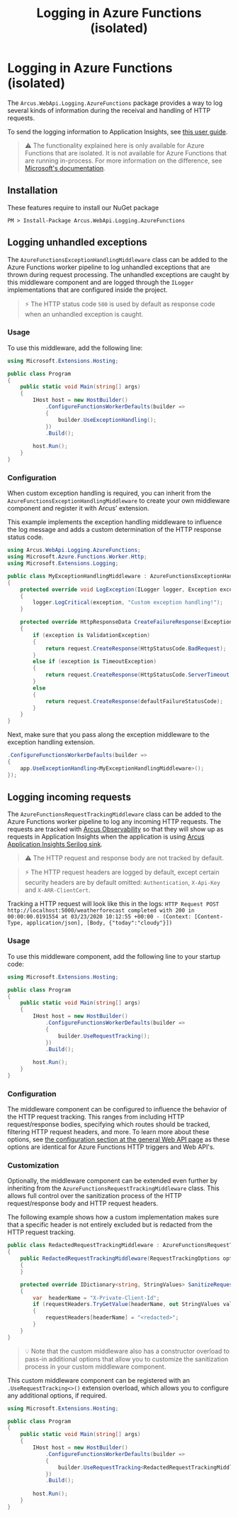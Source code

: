 ﻿---
title: "Logging in Azure Functions (isolated)"
layout: default
---

# Logging in Azure Functions (isolated)
The `Arcus.WebApi.Logging.AzureFunctions` package provides a way to log several kinds of information during the receival and handling of HTTP requests.

To send the logging information to Application Insights, see [this user guide](https://observability.arcus-azure.net/Guidance/use-with-dotnet-and-functions).

> ⚠ The functionality explained here is only available for Azure Functions that are isolated. It is not available for Azure Functions that are running in-process. For more information on the difference, see [Microsoft's documentation](https://learn.microsoft.com/en-us/azure/azure-functions/dotnet-isolated-process-guide).

## Installation
These features require to install our NuGet package

```shell
PM > Install-Package Arcus.WebApi.Logging.AzureFunctions
```

## Logging unhandled exceptions
The `AzureFunctionsExceptionHandlingMiddleware` class can be added to the Azure Functions worker pipeline to log unhandled exceptions that are thrown during request processing.
The unhandled exceptions are caught by this middleware component and are logged through the `ILogger` implementations that are configured inside the project.

> ⚡ The HTTP status code `500` is used by default as response code when an unhandled exception is caught. 

### Usage
To use this middleware, add the following line:
```csharp
using Microsoft.Extensions.Hosting;

public class Program
{
    public static void Main(string[] args)
    {
        IHost host = new HostBuilder()
            .ConfigureFunctionsWorkerDefaults(builder =>
            {
                builder.UseExceptionHandling();
            })
            .Build();
    
        host.Run();
    }
}
```

### Configuration
When custom exception handling is required, you can inherit from the `AzureFunctionsExceptionHandlingMiddleware` to create your own middleware component and register it with Arcus' extension.

This example implements the exception handling middleware to influence the log message and adds a custom determination of the HTTP response status code.
```csharp
using Arcus.WebApi.Logging.AzureFunctions;
using Microsoft.Azure.Functions.Worker.Http;
using Microsoft.Extensions.Logging;

public class MyExceptionHandlingMiddleware : AzureFunctionsExceptionHandlingMiddleware
{
    protected override void LogException(ILogger logger, Exception exception)
    {
        logger.LogCritical(exception, "Custom exception handling!");
    }

    protected override HttpResponseData CreateFailureResponse(Exception exception, HttpStatusCode defaultFailureStatusCode, HttpRequestData request)
    {
        if (exception is ValidationException)
        {
            return request.CreateResponse(HttpStatusCode.BadRequest);
        }
        else if (exception is TimeoutException)
        {
            return request.CreateResponse(HttpStatusCode.ServerTimeout);
        }
        else 
        {
            return request.CreateResponse(defaultFailureStatusCode);
        }
    }
}
```

Next, make sure that you pass along the exception middleware to the exception handling extension.
```csharp
.ConfigureFunctionsWorkerDefaults(builder =>
{
    app.UseExceptionHandling<MyExceptionHandlingMiddleware>();
});
```

## Logging incoming requests
The `AzureFunctionsRequestTrackingMiddleware` class can be added to the Azure Functions worker pipeline to log any incoming HTTP requests.
The requests are tracked with [Arcus Observability](https://observability.arcus-azure.net/Features/writing-different-telemetry-types#incoming-http-requests-in-azure-function-http-trigger) so that they will show up as requests in Application Insights when the application is using [Arcus Application Insights Serilog sink](https://observability.arcus-azure.net/Features/sinks/azure-application-insights).

> ⚠ The HTTP request and response body are not tracked by default.

> ⚡ The HTTP request headers are logged by default, except certain security headers are by default omitted: `Authentication`, `X-Api-Key` and `X-ARR-ClientCert`.

Tracking a HTTP request will look like this in the logs:
`HTTP Request POST http://localhost:5000/weatherforecast completed with 200 in 00:00:00.0191554 at 03/23/2020 10:12:55 +00:00 - (Context: [Content-Type, application/json], [Body, {"today":"cloudy"}])`

### Usage
To use this middleware component, add the following line to your startup code:
```csharp
using Microsoft.Extensions.Hosting;

public class Program
{
    public static void Main(string[] args)
    {
        IHost host = new HostBuilder()
            .ConfigureFunctionsWorkerDefaults(builder =>
            {
                builder.UseRequestTracking();
            })
            .Build();
    
        host.Run();
    }
}
```

### Configuration
The middleware component can be configured to influence the behavior of the HTTP request tracking. This ranges from including HTTP request/response bodies, specifying which routes should be tracked, filtering HTTP request headers, and more.
To learn more about these options, see [the configuration section at the general Web API page](./logging.md) as these options are identical for Azure Functions HTTP triggers and Web API's.

### Customization
Optionally, the middleware component can be extended even further by inheriting from the `AzureFunctionsRequestTrackingMiddleware` class. This allows full control over the sanitization process of the HTTP request/response body and HTTP request headers.

The following example shows how a custom implementation makes sure that a specific header is not entirely excluded but is redacted from the HTTP request tracking.
```csharp
public class RedactedRequestTrackingMiddleware : AzureFunctionsRequestTrackingMiddleware
{
    public RedactedRequestTrackingMiddleware(RequestTrackingOptions options) : base(options)
    {
    }

    protected override IDictionary<string, StringValues> SanitizeRequestHeaders(IDictionary<string, StringValues> requestHeaders)
    {
        var  headerName = "X-Private-Client-Id";
        if (requestHeaders.TryGetValue(headerName, out StringValues value))
        {
            requestHeaders[headerName] = "<redacted>";
        }
    }
}
```

> 💡 Note that the custom middleware also has a constructor overload to pass-in additional options that allow you to customize the sanitization process in your custom middleware component.

This custom middleware component can be registered with an `.UseRequestTracking<>()` extension overload, which allows you to configure any additional options, if required.
```csharp
using Microsoft.Extensions.Hosting;

public class Program
{
    public static void Main(string[] args)
    {
        IHost host = new HostBuilder()
            .ConfigureFunctionsWorkerDefaults(builder =>
            {
                builder.UseRequestTracking<RedactedRequestTrackingMiddleware>();
            })
            .Build();
    
        host.Run();
    }
}
```